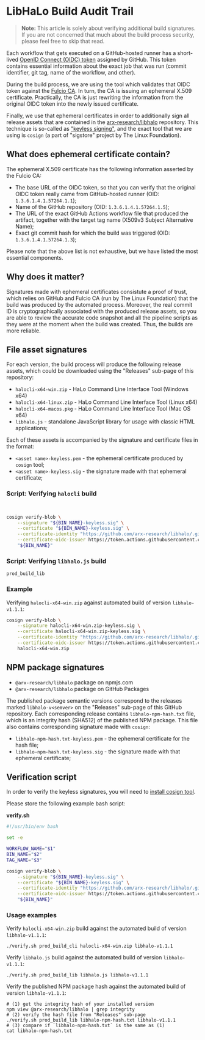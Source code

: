 # LibHaLo Build Audit Trail

> **Note:** This article is solely about verifying additional build signatures. If you are not concerned that much about the build process security, please feel free to skip that read.

Each workflow that gets executed on a GitHub-hosted runner has a short-lived [OpenID Connect (OIDC) token](https://docs.github.com/en/actions/deployment/security-hardening-your-deployments/about-security-hardening-with-openid-connect) assigned by GitHub.
This token contains essential information about the exact job that was run (commit identifier, git tag, name of the workflow, and other).

During the build process, we are using the tool which validates that OIDC token against the [Fulcio CA](https://www.chainguard.dev/unchained/a-fulcio-deep-dive).
In turn, the CA is issuing an ephemeral X.509 certificate. Practically, the CA is just rewriting the information from the original OIDC token into the newly issued certificate.

Finally, we use that ephemeral certificates in order to additionally sign all release assets that are contained in the [arx-research/libhalo](https://github.com/arx-research/libhalo) repository. This technique is so-called as ["keyless signing"](https://www.chainguard.dev/unchained/zero-friction-keyless-signing-with-github-actions), and the exact tool that we are using is `cosign` (a part of "sigstore" project by The Linux Foundation).

## What does ephemeral certificate contain?

The ephemeral X.509 certificate has the following information asserted by the Fulcio CA:

* The base URL of the OIDC token, so that you can verify that the original OIDC token really came from GitHub-hosted runner (OID: `1.3.6.1.4.1.57264.1.1`);
* Name of the GitHub repository (OID: `1.3.6.1.4.1.57264.1.5`);
* The URL of the exact GitHub Actions workflow file that produced the artifact, together with the target tag name (X509v3 Subject Alternative Name);
* Exact git commit hash for which the build was triggered (OID: `1.3.6.1.4.1.57264.1.3`);

Please note that the above list is not exhaustive, but we have listed the most essential components.

## Why does it matter?

Signatures made with ephemeral certificates consistute a proof of trust, which relies on GitHub and Fulcio CA (run by The Linux Foundation)
that the build was produced by the automated process. Moreover, the real commit ID is cryptographically associated with 
the produced release assets, so you are able to review the accurate code snapshot and all the pipeline scripts as they were
at the moment when the build was created. Thus, the builds are more reliable.

## File asset signatures

For each version, the build process will produce the following release assets, which could be downloaded
using the "Releases" sub-page of this repository:

* `halocli-x64-win.zip` - HaLo Command Line Interface Tool (Windows x64)
* `halocli-x64-linux.zip` - HaLo Command Line Interface Tool (Linux x64)
* `halocli-x64-macos.pkg` - HaLo Command Line Interface Tool (Mac OS x64)
* `libhalo.js` - standalone JavaScript library for usage with classic HTML applications;

Each of these assets is accompanied by the signature and certificate files in the format:

* `<asset name>-keyless.pem` - the ephemeral certificate produced by `cosign` tool;
* `<asset name>-keyless.sig` - the signature made with that ephemeral certificate;

### Script: Verifying `halocli` build
```bash


cosign verify-blob \
    --signature "${BIN_NAME}-keyless.sig" \
    --certificate "${BIN_NAME}-keyless.sig" \
    --certificate-identity "https://github.com/arx-research/libhalo/.github/workflows/prod_build_cli.yml@refs/tags/${TAG_NAME}" \
    --certificate-oidc-issuer https://token.actions.githubusercontent.com \
    "${BIN_NAME}"
```

### Script: Verifying `libhalo.js` build
```
prod_build_lib
```

### Example
Verifying `halocli-x64-win.zip` against automated build of version `libhalo-v1.1.1`:
```bash
cosign verify-blob \
    --signature halocli-x64-win.zip-keyless.sig \
    --certificate halocli-x64-win.zip-keyless.sig \
    --certificate-identity "https://github.com/arx-research/libhalo/.github/workflows/prod_build_cli.yml@refs/tags/libhalo-v1.1.1" \
    --certificate-oidc-issuer https://token.actions.githubusercontent.com \
    halocli-x64-win.zip
```

## NPM package signatures

* `@arx-research/libhalo` package on npmjs.com
* `@arx-research/libhalo` package on GitHub Packages

The published package semantic versions correspond to the releases marked `libhalo-v<semver>` on the "Releases" sub-page of this GitHub repository.
Each corresponding release contains `libhalo-npm-hash.txt` file, which is an integrity hash (SHA512) of the published NPM package. This file also contains corresponding
signature made with `cosign`:

* `libhalo-npm-hash.txt-keyless.pem` - the ephemeral certificate for the hash file;
* `libhalo-npm-hash.txt-keyless.sig` - the signature made with that ephemeral certificate;

## Verification script
In order to verify the keyless signatures, you will need to [install cosign tool](https://docs.sigstore.dev/cosign/installation/).

Please store the following example bash script:

**verify.sh**
```bash
#!/usr/bin/env bash

set -e

WORKFLOW_NAME="$1"
BIN_NAME="$2"
TAG_NAME="$3"

cosign verify-blob \
    --signature "${BIN_NAME}-keyless.sig" \
    --certificate "${BIN_NAME}-keyless.sig" \
    --certificate-identity "https://github.com/arx-research/libhalo/.github/workflows/${WORKFLOW_NAME}.yml@refs/tags/${TAG_NAME}" \
    --certificate-oidc-issuer https://token.actions.githubusercontent.com \
    "${BIN_NAME}"
```

### Usage examples
Verify `halocli-x64-win.zip` build against the automated build of version `libhalo-v1.1.1`:
```
./verify.sh prod_build_cli halocli-x64-win.zip libhalo-v1.1.1
```

Verify `libhalo.js` build against the automated build of version `libhalo-v1.1.1`:
```
./verify.sh prod_build_lib libhalo.js libhalo-v1.1.1
```

Verify the published NPM package hash against the automated build of version `libhalo-v1.1.1`:
```
# (1) get the integrity hash of your installed version
npm view @arx-research/libhalo | grep integrity
# (2) verify the hash file from "Releases" sub-page
./verify.sh prod_build_lib libhalo-npm-hash.txt libhalo-v1.1.1
# (3) compare if `libhalo-npm-hash.txt` is the same as (1)
cat libhalo-npm-hash.txt
```
